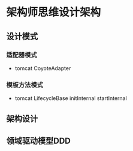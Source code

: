 # 架构师思维设计架构

## 设计模式

### 适配器模式
- tomcat CoyoteAdapter

### 模板方法模式
- tomcat LifecycleBase initInternal startInternal

## 架构设计

## 领域驱动模型DDD